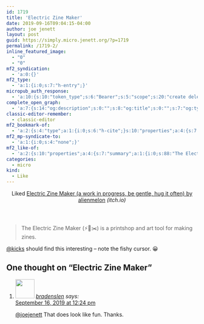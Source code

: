 ```yaml
---
id: 1719
title: 'Electric Zine Maker'
date: 2019-09-16T09:04:15-04:00
author: joe jenett
layout: post
guid: https://simply.micro.jenett.org/?p=1719
permalink: /1719-2/
inline_featured_image:
  - "0"
  - "0"
mf2_syndication:
  - 'a:0:{}'
mf2_type:
  - 'a:1:{i:0;s:7:"h-entry";}'
micropub_auth_response:
  - 'a:10:{s:10:"token_type";s:6:"Bearer";s:5:"scope";s:20:"create delete update";s:2:"me";s:32:"https://simply.micro.jenett.org/";s:9:"issued_by";s:59:"https://simply.micro.jenett.org/wp-json/indieauth/1.0/token";s:9:"client_id";s:20:"https://omnibear.com";s:11:"client_name";s:8:"Omnibear";s:11:"client_icon";s:29:"https://omnibear.com/logo.svg";s:9:"issued_at";i:1568130348;s:4:"user";i:1;s:13:"last_accessed";i:1568638721;}'
complete_open_graph:
  - 'a:7:{s:14:"og:description";s:0:"";s:8:"og:title";s:0:"";s:7:"og:type";s:0:"";s:12:"twitter:card";s:7:"summary";s:15:"twitter:creator";s:0:"";s:19:"twitter:description";s:0:"";s:8:"og:image";s:0:"";}'
classic-editor-remember:
  - classic-editor
mf2_bookmark-of:
  - 'a:2:{s:4:"type";a:1:{i:0;s:6:"h-cite";}s:10:"properties";a:4:{s:7:"summary";a:1:{i:0;s:84:"Electric Zine Maker (⚡️📝✂️) is a printshop and art tool for making zines.";}s:4:"name";a:1:{i:0;s:71:"Electric Zine Maker (early beta, be gentle, hug it often) by alienmelon";}s:3:"url";a:1:{i:0;s:46:"https://alienmelon.itch.io/electric-zine-maker";}s:11:"publication";a:1:{i:0;s:7:"itch.io";}}}'
mf2_mp-syndicate-to:
  - 'a:1:{i:0;s:4:"none";}'
mf2_like-of:
  - 'a:2:{s:10:"properties";a:4:{s:7:"summary";a:1:{i:0;s:88:"The Electric Zine Maker (⚡️📝✂️) is a printshop and art tool for making zines.";}s:4:"name";a:1:{i:0;s:79:"Electric Zine Maker (a work in progress, be gentle, hug it often) by alienmelon";}s:3:"url";a:1:{i:0;s:46:"https://alienmelon.itch.io/electric-zine-maker";}s:11:"publication";a:1:{i:0;s:7:"itch.io";}}s:4:"type";s:4:"cite";}'
categories:
  - micro
kind:
  - Like
---
```

<div class="entry-reaction"><section class="response u-like-of h-cite"><header><span class="kind-display-text">Liked</span> <a href="https://alienmelon.itch.io/electric-zine-maker" class="p-name u-url">Electric Zine Maker (a work in progress, be gentle, hug it often) by alienmelon</a> <em>(<span class="p-publication">itch.io</span>)</em></header>
<blockquote class="e-summary">The Electric Zine Maker (⚡️📝✂️) is a printshop and art tool for making zines.</blockquote></section></div>
<div class="entry-content e-content" itemprop="description articleBody">
<p><a href="https://micro.blog/kicks">@kicks</a> should find this interesting – note the fishy cursor. 😀</p></div>

<h2 id="comments-title">One thought on “<span>Electric Zine Maker</span>”		</h2>


<ol class="commentlist">
<li class="comment even thread-even depth-1 u-comment h-cite h-entry p-comment" id="li-comment-440">
<article id="comment-440" class="comment " itemprop="comment" itemscope="" itemtype="http://schema.org/Comment">
<footer>
<address class="comment-author p-author author vcard hcard h-card" itemprop="creator" itemscope="" itemtype="http://schema.org/Person">
<img alt="" src="https://micro.blog/bradenslen/avatar.jpg" srcset="https://micro.blog/bradenslen/avatar.jpg 2x" class="avatar avatar-50 photo avatar-default local-avatar u-photo" itemprop="image" loading="lazy" width="50" height="50">				<cite class="fn p-name" itemprop="name"><a href="https://micro.blog/bradenslen" rel="external nofollow ugc" class="u-url url">bradenslen</a></cite> <span class="says">says:</span>					</address>
<!-- .comment-author .vcard -->

<div class="comment-meta commentmetadata">
<a href="https://micro.blog/bradenslen/5556869"><time class="updated published dt-updated dt-published" datetime="2019-09-16T12:24:14-04:00" itemprop="datePublished dateModified dateCreated">
September 16, 2019 at 12:24 pm						</time></a>
</div>
<!-- .comment-meta .commentmetadata -->
</footer>

<div class="comment-content e-content p-summary p-name" itemprop="text name description">
<p><a href="https://micro.blog/joejenett" rel="nofollow ugc">@joejenett</a> That does look like fun.  Thanks.</p></div></article></li></ol>